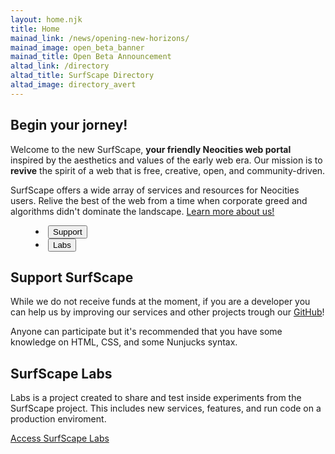 ```yaml
---
layout: home.njk
title: Home
mainad_link: /news/opening-new-horizons/
mainad_image: open_beta_banner
mainad_title: Open Beta Announcement
altad_link: /directory
altad_title: SurfScape Directory
altad_image: directory_avert
---
```


## Begin your jorney!

Welcome to the new SurfScape, **your friendly Neocities web portal** inspired by the aesthetics and values of the early web era. Our mission is to **revive** the spirit of a web that is free, creative, open, and community-driven.

SurfScape offers a wide array of services and resources for Neocities users. Relive the best of the web from a time when corporate greed and algorithms didn't dominate the landscape.
[Learn more about us!](/about)

<tab-container data-type="vertical">
<menu class="tab-buttons">
  <li><button class="tab-button" data-tab="tab1" aria-checked="true">Support</button></li>
  <li><button class="tab-button" data-tab="tab2" aria-checked="false">Labs</button></li>
</menu>
<tab-content-container>

<section class="tab-content" id="tab1" aria-hidden="false">
<h2>Support SurfScape</h2>
<p>While we do not receive funds at the moment, if you are a developer you can help us by improving our services and other projects trough our <a href="https://github.com/surfscape">GitHub</a>!</p>
<p>Anyone can participate but it's recommended that you have some knowledge on HTML, CSS, and some Nunjucks syntax.</p>
</section>
<section class="tab-content" id="tab2" aria-hidden="true">
<h2>SurfScape Labs</h2>
<p>Labs is a project created to share and test inside experiments from the SurfScape project. This includes new services, features, and run code on a production enviroment.</p>
<a href="https://surfscape.github.io/labs/" class="button" role="button">Access SurfScape Labs</a>
</section>
</tab-content-container>
</tab-container>
